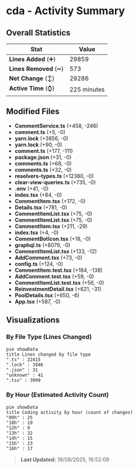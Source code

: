 # cda - Activity Summary 

## Overall Statistics

| Stat                   | Value                                                             |
| ---------------------- | ----------------------------------------------------------------- |
| **Lines Added** (➕)   | 29859                                          |
| **Lines Removed** (➖) | 573                                        |
| **Net Change** (↕)    | 29286                |
| **Active Time** (⌚)   | 225 minutes |


## Modified Files
- **CommentService.ts** (+458, -246)
- **comment.ts** (+5, -0)
- **yarn.lock** (+3856, -0)
- **yarn.lock** (+90, -0)
- **comment.ts** (+177, -111)
- **package.json** (+31, -0)
- **comments.ts** (+68, -0)
- **comments.ts** (+32, -0)
- **resolvers-types.ts** (+12380, -0)
- **clear-view-queries.ts** (+735, -0)
- **.env** (+41, -0)
- **index.tsx** (+84, -0)
- **CommentItem.tsx** (+172, -0)
- **Details.tsx** (+781, -0)
- **CommentItemList.tsx** (+75, -0)
- **CommentItemList.tsx** (+75, -0)
- **CommentItem.tsx** (+211, -29)
- **index.tsx** (+4, -0)
- **CommentBotIcon.tsx** (+18, -0)
- **graphql.ts** (+8079, -0)
- **CommentItemList.tsx** (+133, -12)
- **AddComment.tsx** (+73, -0)
- **config.ts** (+124, -0)
- **CommentItem.test.tsx** (+184, -138)
- **AddComment.test.tsx** (+59, -0)
- **CommentItemList.test.tsx** (+56, -0)
- **ReinvestmentDetail.tsx** (+621, -31)
- **PoolDetails.tsx** (+650, -6)
- **App.tsx** (+587, -0)

## Visualizations

### By File Type (Lines Changed)

```mermaid
pie showData
title Lines changed by file type
".ts" : 22415
".lock" : 3946
".json" : 31
"unknown" : 41
".tsx" : 3999
```

### By Hour (Estimated Activity Count)

```mermaid
pie showData
title Coding activity by hour (count of changes)
"09h" : 25
"10h" : 19
"12h" : 9
"13h" : 32
"14h" : 15
"15h" : 23
"16h" : 17
```


> **Last Updated:** 19/08/2025, 16:52:09